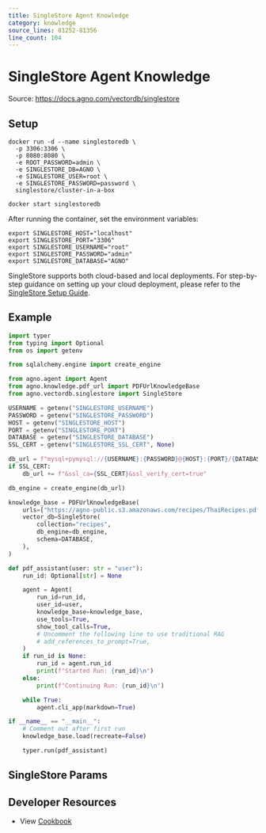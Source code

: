 ```yaml
---
title: SingleStore Agent Knowledge
category: knowledge
source_lines: 81252-81356
line_count: 104
---
```


# SingleStore Agent Knowledge
Source: https://docs.agno.com/vectordb/singlestore



## Setup

```shell
docker run -d --name singlestoredb \
  -p 3306:3306 \
  -p 8080:8080 \
  -e ROOT_PASSWORD=admin \
  -e SINGLESTORE_DB=AGNO \
  -e SINGLESTORE_USER=root \
  -e SINGLESTORE_PASSWORD=password \
  singlestore/cluster-in-a-box

docker start singlestoredb
```

After running the container, set the environment variables:

```shell
export SINGLESTORE_HOST="localhost"
export SINGLESTORE_PORT="3306"
export SINGLESTORE_USERNAME="root"
export SINGLESTORE_PASSWORD="admin"
export SINGLESTORE_DATABASE="AGNO"
```

SingleStore supports both cloud-based and local deployments. For step-by-step guidance on setting up your cloud deployment, please refer to the [SingleStore Setup Guide](https://docs.singlestore.com/cloud/connect-to-singlestore/connect-with-mysql/connect-with-mysql-client/connect-to-singlestore-helios-using-tls-ssl/).

## Example

```python agent_with_knowledge.py
import typer
from typing import Optional
from os import getenv

from sqlalchemy.engine import create_engine

from agno.agent import Agent
from agno.knowledge.pdf_url import PDFUrlKnowledgeBase
from agno.vectordb.singlestore import SingleStore

USERNAME = getenv("SINGLESTORE_USERNAME")
PASSWORD = getenv("SINGLESTORE_PASSWORD")
HOST = getenv("SINGLESTORE_HOST")
PORT = getenv("SINGLESTORE_PORT")
DATABASE = getenv("SINGLESTORE_DATABASE")
SSL_CERT = getenv("SINGLESTORE_SSL_CERT", None)

db_url = f"mysql+pymysql://{USERNAME}:{PASSWORD}@{HOST}:{PORT}/{DATABASE}?charset=utf8mb4"
if SSL_CERT:
    db_url += f"&ssl_ca={SSL_CERT}&ssl_verify_cert=true"

db_engine = create_engine(db_url)

knowledge_base = PDFUrlKnowledgeBase(
    urls=["https://agno-public.s3.amazonaws.com/recipes/ThaiRecipes.pdf"],
    vector_db=SingleStore(
        collection="recipes",
        db_engine=db_engine,
        schema=DATABASE,
    ),
)

def pdf_assistant(user: str = "user"):
    run_id: Optional[str] = None

    agent = Agent(
        run_id=run_id,
        user_id=user,
        knowledge_base=knowledge_base,
        use_tools=True,
        show_tool_calls=True,
        # Uncomment the following line to use traditional RAG
        # add_references_to_prompt=True,
    )
    if run_id is None:
        run_id = agent.run_id
        print(f"Started Run: {run_id}\n")
    else:
        print(f"Continuing Run: {run_id}\n")

    while True:
        agent.cli_app(markdown=True)

if __name__ == "__main__":
    # Comment out after first run
    knowledge_base.load(recreate=False)

    typer.run(pdf_assistant)
```

## SingleStore Params

<Snippet file="vectordb_singlestore_params.mdx" />

## Developer Resources

* View [Cookbook](https://github.com/agno-agi/agno/blob/main/cookbook/agent_concepts/knowledge/vector_dbs/singlestore_db.py)


